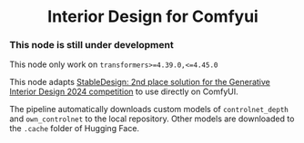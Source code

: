 <div align="center">

# Interior Design for Comfyui

</div>

### This node is still under development

This node only work on `transformers>=4.39.0,<=4.45.0`



This node adapts [StableDesign: 2nd place solution for the Generative Interior Design 2024 competition](https://huggingface.co/spaces/MykolaL/StableDesign) to use directly on ComfyUI.

The pipeline automatically downloads custom models of `controlnet_depth` and `own_controlnet` to the local repository. Other models are downloaded to the `.cache` folder of Hugging Face.

